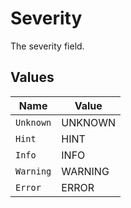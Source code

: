 # Severity

The severity field.


## Values

| Name      | Value     |
| --------- | --------- |
| `Unknown` | UNKNOWN   |
| `Hint`    | HINT      |
| `Info`    | INFO      |
| `Warning` | WARNING   |
| `Error`   | ERROR     |